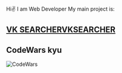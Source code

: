Hi✌
I am Web Developer
My main project is:
## <a href="https://vksearcher.ru/">VK SEARCHERVKSEARCHER</a>

## CodeWars kyu
![CodeWars](https://user-images.githubusercontent.com/36971976/191863964-e7031d40-1c3d-41ec-98fd-6e14cd8a33a1.png)

